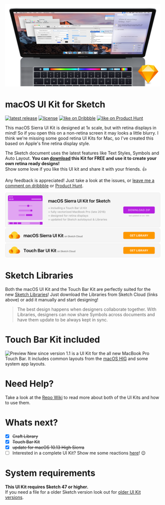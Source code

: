 ![Preview](Previews/Repo%20Header.jpg?raw=true)

# macOS UI Kit for Sketch
[![latest release](https://img.shields.io/github/release/alexkaessner/macOS-UI-Kit.svg)](https://github.com/alexkaessner/macOS-UI-Kit/releases/latest) [![license](https://img.shields.io/github/license/alexkaessner/macOS-UI-Kit.svg)](https://github.com/alexkaessner/macOS-UI-Kit/blob/master/LICENSE) [![like on Dribbble](https://img.shields.io/badge/like%20on-Dribbble-ea4c89.svg)](https://dribbble.com/shots/2987000-macOS-Sierra-UI-Kit-for-Sketch) [![like on Product Hunt](https://img.shields.io/badge/like%20on-Product%20Hunt-da5530.svg)](https://www.producthunt.com/posts/macos-ui-kit-for-sketch)

This macOS Sierra UI Kit is designed at 1x scale, but with retina displays in mind! So if you open this on a non-retina screen it may looks a little blurry. I think we're missing some good retina UI Kits for Mac, so I've created this based on Apple's fine retina display style. 

The Sketch document uses the latest features like Text Styles, Symbols and Auto Layout. **You can [download](https://github.com/alexkaessner/macOS-UI-Kit/archive/master.zip) this Kit for FREE and use it to create your own retina ready designs!**  
Show some love if you like this UI kit and share it with your friends. :+1:

Any feedback is appreciated! Just take a look at the issues, or [leave me a comment on dribbble](https://dribbble.com/shots/2987000-macOS-Sierra-UI-Kit-for-Sketch) or [Product Hunt](https://www.producthunt.com/posts/macos-ui-kit-for-sketch).

[![Download](Previews/Banner.png?raw=true)](https://github.com/alexkaessner/macOS-UI-Kit/archive/master.zip)
[![Download](Previews/Banner-Cloud.png?raw=true)](https://sketch.cloud/s/dr1K9)
[![Download](Previews/Banner-Cloud2.png?raw=true)](https://sketch.cloud/s/2mYvQ)

# Sketch Libraries
Both the macOS UI Kit and the Touch Bar Kit are perfectly suited for the new [Sketch Libraries](https://sketchapp.com/docs/libraries/)! Just download the Libraries from Sketch Cloud (links above) or add it manually and start designing!

> The best design happens when designers collaborate together. With Libraries, designers can now share Symbols across documents and have them update to be always kept in sync.

# Touch Bar Kit included
![Preview](Previews/Touch%20Bar%20Preview.jpg?raw=true)
New since version 1.1 is a UI Kit for the all new MacBook Pro Touch Bar. It includes common layouts from the [macOS HIG](https://developer.apple.com/library/content/documentation/UserExperience/Conceptual/OSXHIGuidelines/AbouttheTouchBar.html#//apple_ref/doc/uid/20000957-CH104-SW1) and some system app layouts.

# Need Help?
Take a look at the [Repo Wiki](https://github.com/alexkaessner/macOS-UI-Kit/wiki) to read more about both of the UI Kits and how to use them.

# Whats next?
- [x] ~~Craft Library~~
- [x] ~~Touch Bar Kit~~
- [x] ~~update for macOS 10.13 High Sierra~~
- [ ] Interested in a complete UI Kit? Show me some reactions [here](https://github.com/alexkaessner/macOS-UI-Kit/issues/1)! :wink:

# System requirements
**This UI Kit requires Sketch 47 or higher.**  
If you need a file for a older Sketch version look out for [older UI Kit versions](https://github.com/alexkaessner/macOS-UI-Kit/releases/tag/v1.2).